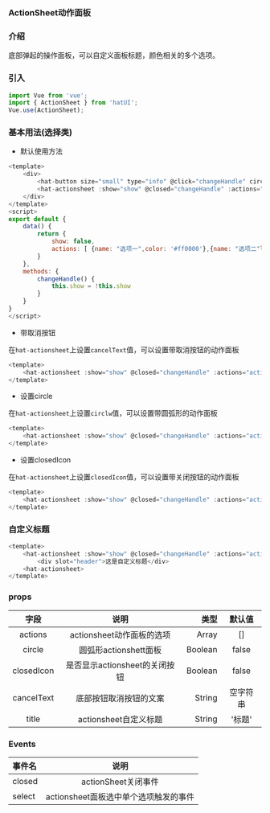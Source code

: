 ### ActionSheet动作面板

### 介绍

底部弹起的操作面板，可以自定义面板标题，颜色相关的多个选项。


### 引入

```js
import Vue from 'vue';
import { ActionSheet } from 'hatUI';
Vue.use(ActionSheet);
```

### 基本用法(选择类)

- 默认使用方法

```js
<template>
    <div>
        <hat-button size="small" type="info" @click="changeHandle" circle>show</hat-button>
        <hat-actionsheet :show="show" @closed="changeHandle" :actions="actions" ></hat-actionsheet>
    </div>
</template>
<script>
export default {
    data() {
        return {
            show: false,
            actions: [ {name: "选项一",color: '#ff0000'},{name: "选项二"loading:true},{name: "选项三",disabled: true,}],
        }
    },
    methods: {
        changeHandle() {
            this.show = !this.show
        }
    }
}
</script>
```

- 带取消按钮

在`hat-actionsheet`上设置`cancelText`值，可以设置带取消按钮的动作面板

```js
<template>
    <hat-actionsheet :show="show" @closed="changeHandle" :actions="actions" cancelText="取消"><hat-actionsheet>
</template>
```

- 设置circle

在`hat-actionsheet`上设置`circlw`值，可以设置带圆弧形的动作面板

```js
<template>
    <hat-actionsheet :show="show" @closed="changeHandle" :actions="actions" cancelText="取消" circle><hat-actionsheet>
</template>
```
- 设置closedIcon

在`hat-actionsheet`上设置`closedIcon`值，可以设置带关闭按钮的动作面板

```js
<template>
    <hat-actionsheet :show="show" @closed="changeHandle" :actions="actions" cancelText="取消" closedIcon><hat-actionsheet>
</template>
```
### 自定义标题

```js
<template>
    <hat-actionsheet :show="show" @closed="changeHandle" :actions="actions" cancelText="取消" closedIcon>
        <div slot="header">这是自定义标题</div>
    <hat-actionsheet>
</template>
```


### props

| 字段    | 说明    | 类型 |默认值|
| :-------------: | :-------------: |  -----: |  :-------: |
| actions  | actionsheet动作面板的选项 | Array |[]|
| circle  | 圆弧形actionshett面板   |  Boolean |false|
| closedIcon | 是否显示actionsheet的关闭按钮   | Boolean| false|
|cancelText|底部按钮取消按钮的文案|String|空字符串|
|title|actionsheet自定义标题|String|'标题'|

### Events

| 事件名    | 说明   |
| :------------- |:-------------:|
| closed  | actionSheet关闭事件 | 
| select  |  actionsheet面板选中单个选项触发的事件 | 

<ClientOnly>
  <demo componentName="actionsheet" />
</ClientOnly>

